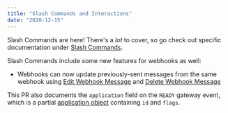 ```yaml
---
title: "Slash Commands and Interactions"
date: "2020-12-15"
---
```


Slash Commands are here! There's a *lot* to cover, so go check out specific documentation under [Slash Commands](/docs/interactions/application-commands).

Slash Commands include some new features for webhooks as well:

* Webhooks can now update previously-sent messages from the same webhook using [Edit Webhook Message](/docs/resources/webhook#edit-webhook-message) and [Delete Webhook Message](/docs/resources/webhook#delete-webhook-message)

This PR also documents the `application` field on the `READY` gateway event, which is a partial [application object](/docs/resources/application#application-object) containing `id` and `flags`.
